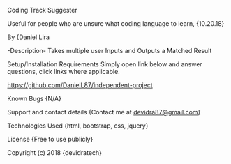 Coding Track Suggester

Useful for people who are unsure what coding language to learn, {10.20.18}

By {Daniel Lira

-Description-
Takes multiple user Inputs and Outputs a Matched Result

Setup/Installation Requirements
Simply open link below and answer questions, click links where applicable.

https://github.com/DanielL87/independent-project

Known Bugs
{N/A}

Support and contact details
{Contact me at devidra87@gmail.com}

Technologies Used
{html, bootstrap, css, jquery}

License
{Free to use publicly}

Copyright (c) 2018 {devidratech}
